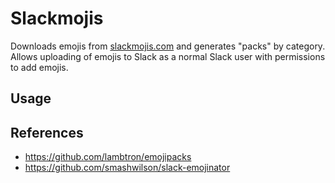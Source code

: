 # Slackmojis

Downloads emojis from [slackmojis.com](https://slackmojis.com) and generates "packs" by
category. Allows uploading of emojis to Slack as a normal Slack user with permissions
to add emojis.

## Usage



## References

- https://github.com/lambtron/emojipacks
- https://github.com/smashwilson/slack-emojinator
